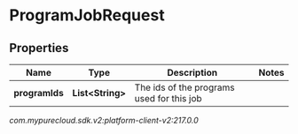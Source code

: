 # ProgramJobRequest


## Properties

| Name | Type | Description | Notes |
| ------------ | ------------- | ------------- | ------------- |
| **programIds** | **List&lt;String&gt;** | The ids of the programs used for this job |  |




_com.mypurecloud.sdk.v2:platform-client-v2:217.0.0_
